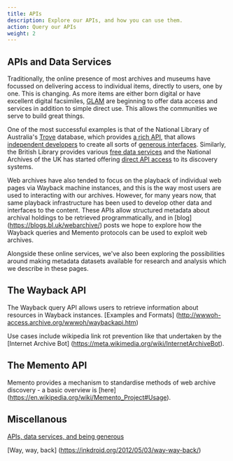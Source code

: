 ```yaml
---
title: APIs
description: Explore our APIs, and how you can use them.
action: Query our APIs
weight: 2
---
```



APIs and Data Services
--------------------------------

Traditionally, the online presence of most archives and museums have focussed on delivering access to individual items, directly to users, one by one. This is changing. As more items are either born digital or have excellent digital facsimiles, [GLAM](https://en.wikipedia.org/wiki/GLAM_(industry_sector)) are beginning to offer data access and services in addition to simple direct use. This allows the communities we serve to build great things. 

One of the most successful examples is that of the National Library of Australia's [Trove](http://trove.nla.gov.au/) database, which provides [a rich API](http://trove.nla.gov.au/general/api), that allows [independent developers](http://wraggelabs.com/emporium/2012/04/the-new-api-powered-future/) to create all sorts of [generous interfaces](http://www.dancohen.org/2012/12/05/generous-interfaces-for-scholarly-sites/). Similarly, the British Library provides various [free data services](http://www.bl.uk/bibliographic/datafree.html) and the National Archives of the UK has started offering [direct API access](http://discovery.nationalarchives.gov.uk/SearchUI/api.htm) to its discovery systems.

Web archives have also tended to focus on the playback of individual web pages via Wayback machine instances, and this is the way most users are used to interacting with our archives.
However, for many years now, that same playback infrastructure has been used to develop other data and interfaces to the content. These APIs allow structured metadata about archival holdings to be retrieved programmatically, and in [blog] (https://blogs.bl.uk/webarchive/) posts we hope to explore how the Wayback queries and Memento protocols can be used to exploit web archives.

Alongside these online services, we've also been exploring the possibilities around making metadata datasets available for research and analysis which we describe in these pages. 


The Wayback API
------------------------

The Wayback query API allows users to retrieve information about resources in Wayback instances. [Examples and Formats] (http://wwwoh-access.archive.org/wwwoh/waybackapi.htm)

Use cases include wikipedia link rot prevention like that undertaken by the [Internet Archive Bot] (https://meta.wikimedia.org/wiki/InternetArchiveBot).

The Memento API
-------------------------
Memento provides a mechanism to standardise methods of web archive discovery - a basic overview is [here] (https://en.wikipedia.org/wiki/Memento_Project#Usage). 


Miscellanous
------------

[APIs, data services, and being generous](https://blogs.bl.uk/webarchive/2013/03/api.html)

[Way, way, back] (https://inkdroid.org/2012/05/03/way-way-back/)


